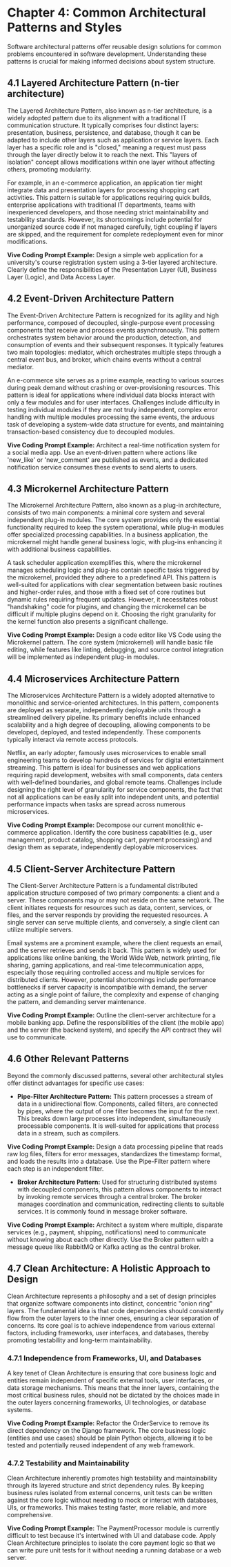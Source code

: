 # Chapter 4: Common Architectural Patterns and Styles

Software architectural patterns offer reusable design solutions for common problems encountered in software development. Understanding these patterns is crucial for making informed decisions about system structure.

## 4.1 Layered Architecture Pattern (n-tier architecture)

The Layered Architecture Pattern, also known as n-tier architecture, is a widely adopted pattern due to its alignment with a traditional IT communication structure. It typically comprises four distinct layers: presentation, business, persistence, and database, though it can be adapted to include other layers such as application or service layers. Each layer has a specific role and is "closed," meaning a request must pass through the layer directly below it to reach the next. This "layers of isolation" concept allows modifications within one layer without affecting others, promoting modularity.

For example, in an e-commerce application, an application tier might integrate data and presentation layers for processing shopping cart activities. This pattern is suitable for applications requiring quick builds, enterprise applications with traditional IT departments, teams with inexperienced developers, and those needing strict maintainability and testability standards. However, its shortcomings include potential for unorganized source code if not managed carefully, tight coupling if layers are skipped, and the requirement for complete redeployment even for minor modifications.

**Vive Coding Prompt Example:**
Design a simple web application for a university's course registration system using a 3-tier layered architecture. Clearly define the responsibilities of the Presentation Layer (UI), Business Layer (Logic), and Data Access Layer.

## 4.2 Event-Driven Architecture Pattern

The Event-Driven Architecture Pattern is recognized for its agility and high performance, composed of decoupled, single-purpose event processing components that receive and process events asynchronously. This pattern orchestrates system behavior around the production, detection, and consumption of events and their subsequent responses. It typically features two main topologies: mediator, which orchestrates multiple steps through a central event bus, and broker, which chains events without a central mediator.

An e-commerce site serves as a prime example, reacting to various sources during peak demand without crashing or over-provisioning resources. This pattern is ideal for applications where individual data blocks interact with only a few modules and for user interfaces. Challenges include difficulty in testing individual modules if they are not truly independent, complex error handling with multiple modules processing the same events, the arduous task of developing a system-wide data structure for events, and maintaining transaction-based consistency due to decoupled modules.

**Vive Coding Prompt Example:**
Architect a real-time notification system for a social media app. Use an event-driven pattern where actions like 'new_like' or 'new_comment' are published as events, and a dedicated notification service consumes these events to send alerts to users.

## 4.3 Microkernel Architecture Pattern

The Microkernel Architecture Pattern, also known as a plug-in architecture, consists of two main components: a minimal core system and several independent plug-in modules. The core system provides only the essential functionality required to keep the system operational, while plug-in modules offer specialized processing capabilities. In a business application, the microkernel might handle general business logic, with plug-ins enhancing it with additional business capabilities.

A task scheduler application exemplifies this, where the microkernel manages scheduling logic and plug-ins contain specific tasks triggered by the microkernel, provided they adhere to a predefined API. This pattern is well-suited for applications with clear segmentation between basic routines and higher-order rules, and those with a fixed set of core routines but dynamic rules requiring frequent updates. However, it necessitates robust "handshaking" code for plugins, and changing the microkernel can be difficult if multiple plugins depend on it. Choosing the right granularity for the kernel function also presents a significant challenge.

**Vive Coding Prompt Example:**
Design a code editor like VS Code using the Microkernel pattern. The core system (microkernel) will handle basic file editing, while features like linting, debugging, and source control integration will be implemented as independent plug-in modules.

## 4.4 Microservices Architecture Pattern

The Microservices Architecture Pattern is a widely adopted alternative to monolithic and service-oriented architectures. In this pattern, components are deployed as separate, independently deployable units through a streamlined delivery pipeline. Its primary benefits include enhanced scalability and a high degree of decoupling, allowing components to be developed, deployed, and tested independently. These components typically interact via remote access protocols.

Netflix, an early adopter, famously uses microservices to enable small engineering teams to develop hundreds of services for digital entertainment streaming. This pattern is ideal for businesses and web applications requiring rapid development, websites with small components, data centers with well-defined boundaries, and global remote teams. Challenges include designing the right level of granularity for service components, the fact that not all applications can be easily split into independent units, and potential performance impacts when tasks are spread across numerous microservices.

**Vive Coding Prompt Example:**
Decompose our current monolithic e-commerce application. Identify the core business capabilities (e.g., user management, product catalog, shopping cart, payment processing) and design them as separate, independently deployable microservices.

## 4.5 Client-Server Architecture Pattern

The Client-Server Architecture Pattern is a fundamental distributed application structure composed of two primary components: a client and a server. These components may or may not reside on the same network. The client initiates requests for resources such as data, content, services, or files, and the server responds by providing the requested resources. A single server can serve multiple clients, and conversely, a single client can utilize multiple servers.

Email systems are a prominent example, where the client requests an email, and the server retrieves and sends it back. This pattern is widely used for applications like online banking, the World Wide Web, network printing, file sharing, gaming applications, and real-time telecommunication apps, especially those requiring controlled access and multiple services for distributed clients. However, potential shortcomings include performance bottlenecks if server capacity is incompatible with demand, the server acting as a single point of failure, the complexity and expense of changing the pattern, and demanding server maintenance.

**Vive Coding Prompt Example:**
Outline the client-server architecture for a mobile banking app. Define the responsibilities of the client (the mobile app) and the server (the backend system), and specify the API contract they will use to communicate.

## 4.6 Other Relevant Patterns

Beyond the commonly discussed patterns, several other architectural styles offer distinct advantages for specific use cases:

- **Pipe-Filter Architecture Pattern:** This pattern processes a stream of data in a unidirectional flow. Components, called filters, are connected by pipes, where the output of one filter becomes the input for the next. This breaks down large processes into independent, simultaneously processable components. It is well-suited for applications that process data in a stream, such as compilers.

**Vive Coding Prompt Example:**
Design a data processing pipeline that reads raw log files, filters for error messages, standardizes the timestamp format, and loads the results into a database. Use the Pipe-Filter pattern where each step is an independent filter.

- **Broker Architecture Pattern:** Used for structuring distributed systems with decoupled components, this pattern allows components to interact by invoking remote services through a central broker. The broker manages coordination and communication, redirecting clients to suitable services. It is commonly found in message broker software.

**Vive Coding Prompt Example:**
Architect a system where multiple, disparate services (e.g., payment, shipping, notifications) need to communicate without knowing about each other directly. Use the Broker pattern with a message queue like RabbitMQ or Kafka acting as the central broker.

## 4.7 Clean Architecture: A Holistic Approach to Design

Clean Architecture represents a philosophy and a set of design principles that organize software components into distinct, concentric "onion ring" layers. The fundamental idea is that code dependencies should consistently flow from the outer layers to the inner ones, ensuring a clear separation of concerns. Its core goal is to achieve independence from various external factors, including frameworks, user interfaces, and databases, thereby promoting testability and long-term maintainability.

### 4.7.1 Independence from Frameworks, UI, and Databases

A key tenet of Clean Architecture is ensuring that core business logic and entities remain independent of specific external tools, user interfaces, or data storage mechanisms. This means that the inner layers, containing the most critical business rules, should not be dictated by the choices made in the outer layers concerning frameworks, UI technologies, or database systems.

**Vive Coding Prompt Example:**
Refactor the OrderService to remove its direct dependency on the Django framework. The core business logic (entities and use cases) should be plain Python objects, allowing it to be tested and potentially reused independent of any web framework.

### 4.7.2 Testability and Maintainability

Clean Architecture inherently promotes high testability and maintainability through its layered structure and strict dependency rules. By keeping business rules isolated from external concerns, unit tests can be written against the core logic without needing to mock or interact with databases, UIs, or frameworks. This makes testing faster, more reliable, and more comprehensive.

**Vive Coding Prompt Example:**
The PaymentProcessor module is currently difficult to test because it's intertwined with UI and database code. Apply Clean Architecture principles to isolate the core payment logic so that we can write pure unit tests for it without needing a running database or a web server. 